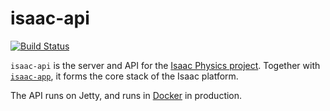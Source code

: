 # isaac-api

[![Build Status](https://travis-ci.com/isaacphysics/isaac-api.svg?branch=master)](https://travis-ci.com/isaacphysics/isaac-api)

`isaac-api` is the server and API for the [Isaac Physics project](https://isaacphysics.org/about). Together with [`isaac-app`](https://github.com/ucam-cl-dtg/isaac-app), it forms the core stack of the Isaac platform.

The API runs on Jetty, and runs in [Docker](https://www.docker.com/) in production.